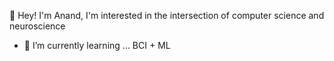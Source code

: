 👋 Hey! I'm Anand,
  I'm interested in the intersection of computer science and neuroscience

- 🌱 I’m currently learning ...
  BCI + ML


<!---
AlmondGod/AlmondGod is a ✨ special ✨ repository because its `README.md` (this file) appears on your GitHub profile.
You can click the Preview link to take a look at your changes.
--->
